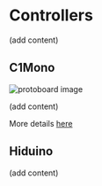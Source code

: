 # Controllers

(add content)

## C1Mono

![protoboard image](https://github.com/JGuzak/MidiControllers/blob/master/Controllers/C1Mono/proto%20C1%20for%20due/C1due%20(3).JPG)

(add content)

More details [here](https://github.com/JGuzak/MidiControllers/tree/master/Controllers/C1Mono)

## Hiduino

(add content)